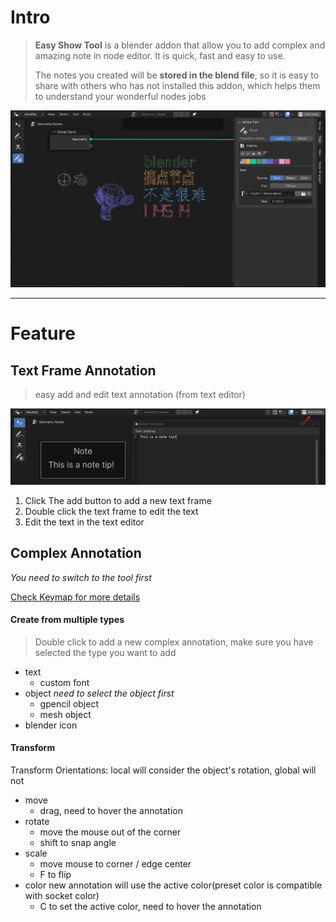 # Intro

> **Easy Show Tool** is a blender addon that allow you to add complex and amazing note in node editor. It is quick, fast
> and easy to use.
>
> The notes you created will be **stored in the blend file**, so it is easy to share with others who has not installed
> this addon, which helps them to understand your wonderful nodes jobs


![](statics/images/all.png)


---

# Feature

## Text Frame Annotation

> easy add and edit text annotation (from text editor)

![](statics/images/note.png)

1. Click The add button to add a new text frame
2. Double click the text frame to edit the text
3. Edit the text in the text editor

## Complex Annotation

_You need to switch to the tool first_

[Check Keymap for more details](keymap.md)

#### Create from multiple types

> Double click to add a new complex annotation, make sure you have selected the type you want to add

+ text
    + custom font
+ object _need to select the object first_
    + gpencil object
    + mesh object
+ blender icon

#### Transform

Transform Orientations: local will consider the object's rotation, global will not

+ move
    + drag, need to hover the annotation
+ rotate
    + move the mouse out of the corner
    + shift to snap angle
+ scale
    + move mouse to corner / edge center
    + F to flip
+ color
  new annotation will use the active color(preset color is compatible with socket color)
    + C to set the active color, need to hover the annotation
    
